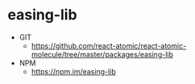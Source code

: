 easing-lib
===

* GIT
   * https://github.com/react-atomic/react-atomic-molecule/tree/master/packages/easing-lib
* NPM
   * https://npm.im/easing-lib


